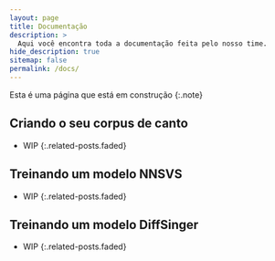 ```yaml
---
layout: page
title: Documentação
description: >
  Aqui você encontra toda a documentação feita pelo nosso time.
hide_description: true
sitemap: false
permalink: /docs/
---
```


Esta é uma página que está em construção
{:.note}


## Criando o seu corpus de canto
* WIP
{:.related-posts.faded}

## Treinando um modelo NNSVS
* WIP
{:.related-posts.faded}

## Treinando um modelo DiffSinger
* WIP
{:.related-posts.faded}
